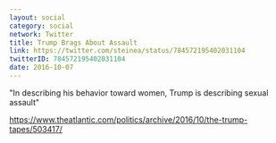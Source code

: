 ```yaml
---
layout: social
category: social
network: Twitter
title: Trump Brags About Assault
link: https://twitter.com/steinea/status/784572195402031104
twitterID: 784572195402031104
date: 2016-10-07
---
```


"In describing his behavior toward women, Trump is describing sexual assault"

<https://www.theatlantic.com/politics/archive/2016/10/the-trump-tapes/503417/>
